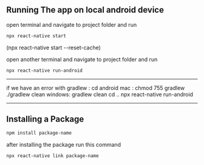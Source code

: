 ## Running The app on local android device 
open terminal and navigate to project folder and run 

```bash
npx react-native start 
```

(npx react-native start --reset-cache)

open another terminal and navigate to project folder and run

```bash
npx react-native run-android
```
**********************************
if we have an error with gradlew :
cd android 
mac : chmod 755 gradlew
      ./gradlew clean
windows: gradlew clean
cd ..
npx react-native run-android
**********************************
## Installing a Package

```bash
npm install package-name
```

after installing the package run this command 

```bash
npx react-native link package-name
```